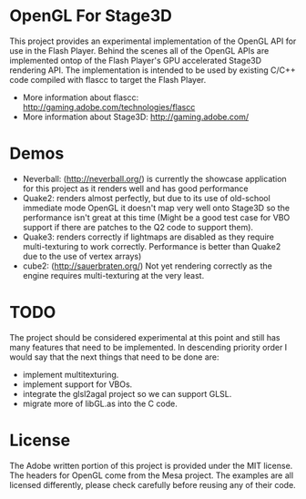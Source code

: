 OpenGL For Stage3D
==================

This project provides an experimental implementation of the OpenGL API for use in the Flash Player. Behind the scenes all of the OpenGL APIs are implemented ontop of the Flash Player's GPU accelerated Stage3D rendering API. The implementation is intended to be used by existing C/C++ code compiled with flascc to target the Flash Player.

- More information about flascc: http://gaming.adobe.com/technologies/flascc
- More information about Stage3D: http://gaming.adobe.com/

Demos
=====

- Neverball: (http://neverball.org/) is currently the showcase application for this project as it renders well and has good performance
- Quake2: renders almost perfectly, but due to its use of old-school immediate mode OpenGL it doesn't map very well onto Stage3D so the performance isn't great at this time (Might be a good test case for VBO support if there are patches to the Q2 code to support them).
- Quake3: renders correctly if lightmaps are disabled as they require multi-texturing to work correctly. Performance is better than Quake2 due to the use of vertex arrays)
- cube2: (http://sauerbraten.org/) Not yet rendering correctly as the engine requires multi-texturing at the very least.


TODO
====

The project should be considered experimental at this point and still has many features that need to be implemented. In descending priority order I would say that the next things that need to be done are:

- implement multitexturing.
- implement support for VBOs.
- integrate the glsl2agal project so we can support GLSL.
- migrate more of libGL.as into the C code.


License
=======

The Adobe written portion of this project is provided under the MIT license. The headers for OpenGL come from the Mesa project. The examples are all licensed differently, please check carefully before reusing any of their code.